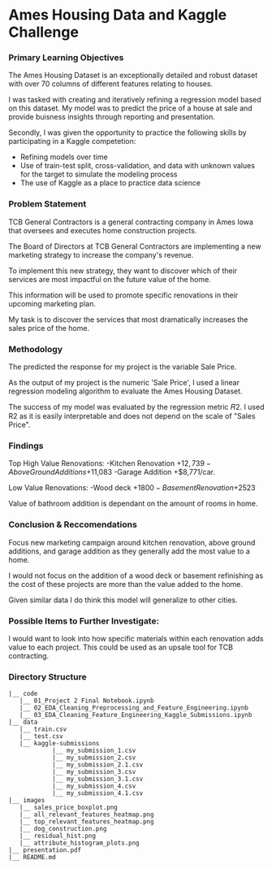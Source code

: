 # Ames Housing Data and Kaggle Challenge


### Primary Learning Objectives

The Ames Housing Dataset is an exceptionally detailed and robust dataset with over 70 columns of different features relating to houses.

I was tasked with creating and iteratively refining a regression model based on this dataset. My model was to predict the price of a house at sale and provide buisness insights through reporting and presentation.

Secondly, I was given the opportunity to practice the following skills by participating in a Kaggle competetion:
- Refining models over time
- Use of train-test split, cross-validation, and data with unknown values for the target to simulate the modeling process
- The use of Kaggle as a place to practice data science



### Problem Statement

TCB General Contractors is a general contracting company in Ames Iowa that oversees and executes home construction projects.

The Board of Directors at TCB General Contractors are implementing a new marketing strategy to increase the company's revenue. 

To implement this new strategy, they want to discover which of their services are most impactful on the future value of the home. 

This information will be used to promote specific renovations in their upcoming marketing plan. 

My task is to discover the services that most dramatically increases the sales price of the home.



### Methodology

The predicted the response for my project is the variable Sale Price.

As the output of my project is the numeric 'Sale Price', I used a linear regression modeling algorithm to evaluate the Ames Housing Dataset.

The success of my model was evaluated by the regression metric 𝑅2. I used R2 as it is easily interpretable and does not depend on the scale of "Sales Price".



### Findings

Top High Value Renovations:
-Kitchen Renovation +$12,739
-Above Ground Additions +$11,083
-Garage Addition +$8,771/car. 

Low Value Renovations: 
-Wood deck +$1800
-Basement Renovation +$2523

Value of bathroom addition is dependant on the amount of rooms in home.



### Conclusion & Reccomendations

Focus new marketing campaign around kitchen renovation, above ground additions, and garage addition as they generally add the most value to a home. 

I would not focus on the addition of a wood deck or basement refinishing as the cost of these projects are more than the value added to the home.

Given similar data I do think this model will generalize to other cities.



### Possible Items to Further Investigate:

I would want to look into how specific materials within each renovation adds value to each project. This could be used as an upsale tool for TCB contracting.



### Directory Structure
```
|__ code
   |__ 01_Project 2 Final Notebook.ipynb   
   |__ 02_EDA_Cleaning_Preprocessing_and_Feature_Engineering.ipynb   
   |__ 03_EDA_Cleaning_Feature_Engineering_Kaggle_Submissions.ipynb   
|__ data
   |__ train.csv
   |__ test.csv
   |__ kaggle-submissions
            |__ my_submission_1.csv
            |__ my_submission_2.csv
            |__ my_submission_2.1.csv
            |__ my_submission_3.csv
            |__ my_submission_3.1.csv
            |__ my_submission_4.csv
            |__ my_submission_4.1.csv
|__ images
   |__ sales_price_boxplot.png
   |__ all_relevant_features_heatmap.png
   |__ top_relevant_features_heatmap.png
   |__ dog_construction.png
   |__ residual_hist.png
   |__ attribute_histogram_plots.png
|__ presentation.pdf
|__ README.md
```
